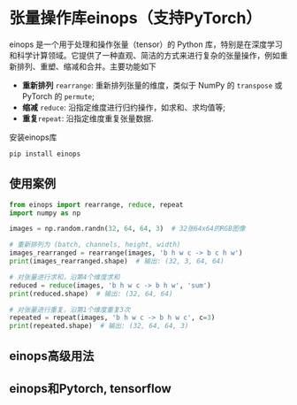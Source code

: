 # 张量操作库einops（支持PyTorch）

einops 是一个用于处理和操作张量（tensor）的 Python 库，特别是在深度学习和科学计算领域。它提供了一种直观、简洁的方式来进行复杂的张量操作，例如重新排列、重塑、缩减和合并。主要功能如下

- **重新排列** `rearrange`: 重新排列张量的维度，类似于 NumPy 的 `transpose` 或 PyTorch 的 `permute`;
- **缩减** `reduce`: 沿指定维度进行归约操作，如求和、求均值等;
- **重复**`repeat`: 沿指定维度重复张量数据.

安装einops库
```bash
pip install einops
```

## 使用案例

```python
from einops import rearrange, reduce, repeat
import numpy as np

images = np.random.randn(32, 64, 64, 3)  # 32张64x64的RGB图像

# 重新排列为 (batch, channels, height, width)
images_rearranged = rearrange(images, 'b h w c -> b c h w')
print(images_rearranged.shape)  # 输出: (32, 3, 64, 64)

# 对张量进行求和，沿第4个维度求和
reduced = reduce(images, 'b h w c -> b h w', 'sum')
print(reduced.shape)  # 输出: (32, 64, 64)

# 对张量进行重复，沿第1个维度重复3次
repeated = repeat(images, 'b h w c -> b h w c', c=3)
print(repeated.shape)  # 输出: (32, 64, 64, 3)

```

## einops高级用法  

## einops和Pytorch, tensorflow
